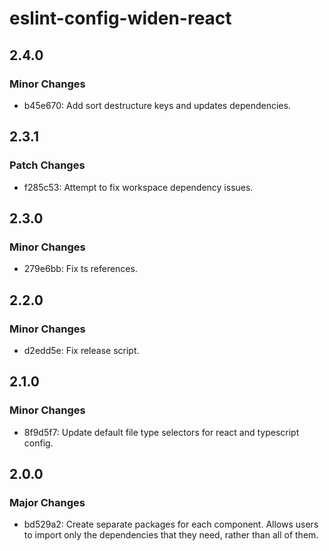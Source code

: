 # eslint-config-widen-react

## 2.4.0

### Minor Changes

- b45e670: Add sort destructure keys and updates dependencies.

## 2.3.1

### Patch Changes

- f285c53: Attempt to fix workspace dependency issues.

## 2.3.0

### Minor Changes

- 279e6bb: Fix ts references.

## 2.2.0

### Minor Changes

- d2edd5e: Fix release script.

## 2.1.0

### Minor Changes

- 8f9d5f7: Update default file type selectors for react and typescript config.

## 2.0.0

### Major Changes

- bd529a2: Create separate packages for each component. Allows users to import
  only the dependencies that they need, rather than all of them.
